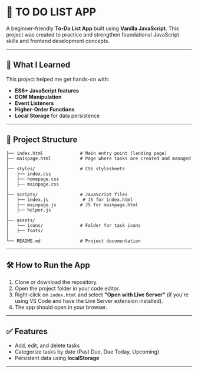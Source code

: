# 📝 TO DO LIST APP

A beginner-friendly **To-Do List App** built using **Vanilla JavaScript**. This project was created to practice and strengthen foundational JavaScript skills and frontend development concepts.

---

## 🚀 What I Learned

This project helped me get hands-on with:

- **ES6+ JavaScript features**
- **DOM Manipulation**
- **Event Listeners**
- **Higher-Order Functions**
- **Local Storage** for data persistence

---

## 📂 Project Structure

```
├── index.html              # Main entry point (landing page)
├── mainpage.html           # Page where tasks are created and managed
│
├── styles/                 # CSS stylesheets
│   ├── index.css 
│   ├── homepage.css            
│   ├── mainpage.css        
│
├── scripts/                # JavaScript files
│   ├── index.js             # JS for index.html
│   ├── mainpage.js         # JS for mainpage.html
│   ├── helper.js
│
├── assets/                 
│   └── icons/              # Folder for task icons
│   ├── fonts/
│
└── README.md               # Project documentation
```

---

## 🛠 How to Run the App

1. Clone or download the repository.
2. Open the project folder in your code editor.
3. Right-click on `index.html` and select **"Open with Live Server"** (if you're using VS Code and have the Live Server extension installed).
4. The app should open in your browser.

---

## ✅ Features

- Add, edit, and delete tasks
- Categorize tasks by date (Past Due, Due Today, Upcoming)
- Persistent data using **localStorage**

---